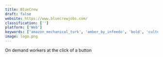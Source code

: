 ```yaml
---
title: BlueCrew
draft: false 
website: https://www.bluecrewjobs.com/
classification: ['']
platform: ['Web']
keywords: ['amazon_mechanical_turk', 'amber_by_infeedo', 'bold', 'culture_amp', 'cutshort', 'datawhale', 'eva_receptionist', 'helpcrunch', 'kriya_ai', 'lattice_feedback', 'liveagent', 'names_&_faces', 'painless1099', 'rapid_contractor_management', 'service', 'taledo', 'taskrabbit', 'thumbtack', 'vms_contractor_management', 'wonolo', 'work_market']
image: logo.png
---
```

On demand workers at the click of a button